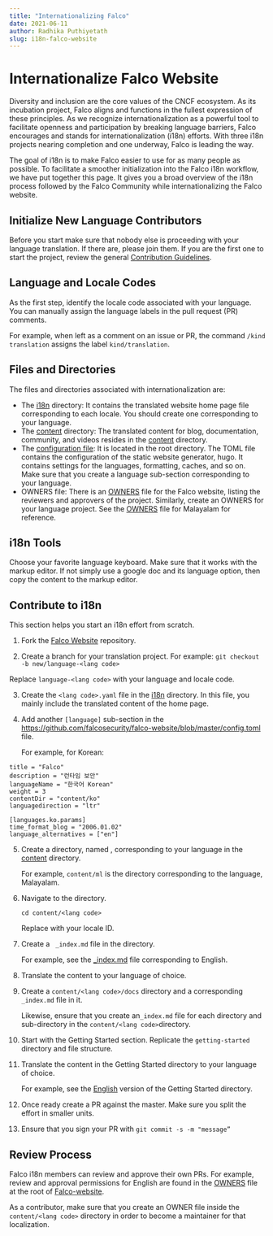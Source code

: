```yaml
---
title: "Internationalizing Falco"
date: 2021-06-11
author: Radhika Puthiyetath
slug: i18n-falco-website
---
```


# Internationalize Falco Website
Diversity and inclusion are the core values of the CNCF ecosystem. As its incubation project, Falco aligns and functions in the fullest expression of these principles. As we recognize internationalization as a powerful tool to facilitate openness and participation by breaking language barriers, Falco encourages and stands for internationalization (i18n) efforts. With three i18n projects nearing completion and one underway, Falco is leading the way.

The goal of i18n is to make Falco easier to use for as many people as possible. To facilitate a smoother initialization into the Falco i18n workflow, we have put together this page.  It gives you a broad overview of the i18n process followed by the Falco Community while internationalizing the Falco website. 

## Initialize New Language Contributors

Before you start make sure that nobody else is proceeding with your language translation. If there are, please join them. If you are the first one to start the project, review the general [Contribution Guidelines](https://github.com/falcosecurity/.github/blob/master/CONTRIBUTING.md).

## Language and Locale Codes

As the first step, identify the locale code associated with your language. You can manually assign the language labels in the pull request (PR) comments.

For example, when left as a comment on an issue or PR, the command `/kind translation` assigns the label `kind/translation`.

## Files and Directories

The files and directories associated with internationalization are:

* The [i18n](https://github.com/falcosecurity/falco-website/tree/master/i18n) directory: It contains the translated website home page file corresponding to each locale. You should create one corresponding to your language.
* The [content](https://github.com/falcosecurity/falco-website/tree/master/content) directory:  The translated content for blog, documentation, community, and videos resides in the [content](https://github.com/falcosecurity/falco-website/tree/master/content) directory.
* The [configuration file](https://github.com/falcosecurity/falco-website/blob/master/config.toml): It is located in the root directory. The TOML file contains the configuration of the static website generator, hugo. It contains settings for the languages, formatting, caches, and so on. Make sure that you create a language sub-section corresponding to your language.
* OWNERS file: There is an [OWNERS](https://github.com/falcosecurity/falco-website/blob/master/OWNERS) file for the Falco website, listing the reviewers and approvers of the project. Similarly, create an OWNERS for your language project. See the [OWNERS](https://github.com/falcosecurity/falco-website/blob/master/content/ml/OWNERS) file for Malayalam for reference.



## i18n Tools

Choose your favorite language keyboard. Make sure that it works with the markup editor. If not simply use a google doc and its language option, then copy the content to the markup editor.

## Contribute to i18n

This section helps you start an i18n effort from scratch.


1. Fork the [Falco Website](https://github.com/falcosecurity/falco-website) repository.

2. Create a branch for your translation project.
    For example: `git checkout -b new/language-<lang code>`

  Replace `language-<lang code>` with your language and locale code.

3. Create the `<lang code>.yaml` file in the [i18n](https://github.com/falcosecurity/falco-website/tree/master/i18n) directory.
    In this file, you mainly include the translated content of the home page. 


4. Add another `[language]` sub-section in the https://github.com/falcosecurity/falco-website/blob/master/config.toml file.

   For example, for Korean:

```[languages.ko]
title = "Falco"
description = "런타임 보안"
languageName = "한국어 Korean"
weight = 3
contentDir = "content/ko"
languagedirection = "ltr"

[languages.ko.params]
time_format_blog = "2006.01.02"
language_alternatives = ["en"]

```

5. Create a directory, named  <lang code>, corresponding to your language in the [content](https://github.com/falcosecurity/falco-website/tree/master/content) directory.

   For example,  `content/ml` is the directory corresponding to the language, Malayalam.  

6. Navigate to the directory. 

   `cd content/<lang code>`

   Replace <lang code> with your locale ID.

7. Create a ` _index.md` file in the directory.

   For example, see the [_index.md](https://github.com/falcosecurity/falco-website/blob/master/content/en/_index.md) file corresponding to English. 

8. Translate the content to your language of choice.

9. Create a `content/<lang code>/docs` directory and a corresponding `_index.md` file in it.

   Likewise, ensure that you create an`_index.md`  file for each directory and sub-directory in the `content/<lang code>`directory.

10. Start with the Getting Started section. Replicate the `getting-started` directory and file structure. 

11. Translate the content in the Getting Started directory to your language of choice.

    For example, see the [English](https://github.com/falcosecurity/falco-website/tree/master/content/en/docs/getting-started) version of the Getting Started directory.

12. Once ready create a PR against the master. Make sure you split the effort in smaller units.

13. Ensure that you sign your PR with `git commit -s -m "message”`


## Review Process

Falco i18n members can review and approve their own PRs. For example, review and approval permissions for English are found in the [OWNERS](https://github.com/falcosecurity/falco-website/blob/master/OWNERS) file at the root of [Falco-website]( https://github.com/falcosecurity/falco-website).

As a contributor, make sure that you  create an OWNER file inside the `content/<lang code>` directory in order to become a maintainer for that localization.
